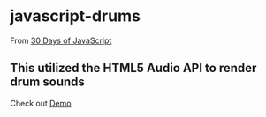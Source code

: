 # javascript-drums 

From [30 Days of JavaScript](https://JavaScript30.com)

## This utilized the HTML5 Audio API to render drum sounds

Check out [Demo](http://unique-smell.surge.sh/)